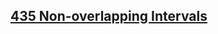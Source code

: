 ## [435 Non-overlapping Intervals](https://leetcode.com/problems/non-overlapping-intervals/description/)

```js

```
